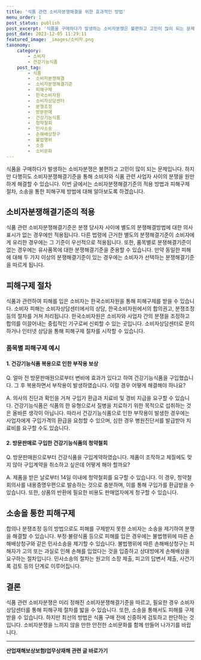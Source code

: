 ```yaml
---
title: '식품 관련 소비자분쟁해결을 위한 효과적인 방법'
menu_order: 1
post_status: publish
post_excerpt: '식품을 구매하다가 발생하는 소비자분쟁은 불편하고 고민이 많이 되는 문제입니다. 하지만 다행히도 소비자분쟁해결기준을 통해 소비자와 식품 관련 사업자 사이의 분쟁을 원만하게 해결할 수 있습니다. 이번 글에서는 소비자분쟁해결기준의 적용 방법과 피해구제 절차, 소송을 통한 피해구제 방법에 대해 알아보도록 하겠습니다.'
post_date: 2023-12-05 11:29:11
featured_image: _images/소비자.png
taxonomy:
    category:
        - 소비자
        - 건강기능식품
    post_tag:
        - 식품
        -  소비자분쟁해결
        -  소비자분쟁해결기준
        -  피해구제
        -  한국소비자원
        -  소비자상담센터
        -  분쟁조정
        -  방문판매
        -  건강기능식품
        -  청약철회
        -  민사소송
        -  손해배상청구
        -  불법행위
        -  소송
        -  소비문화
---
```



식품을 구매하다가 발생하는 소비자분쟁은 불편하고 고민이 많이 되는 문제입니다. 하지만 다행히도 소비자분쟁해결기준을 통해 소비자와 식품 관련 사업자 사이의 분쟁을 원만하게 해결할 수 있습니다. 이번 글에서는 소비자분쟁해결기준의 적용 방법과 피해구제 절차, 소송을 통한 피해구제 방법에 대해 알아보도록 하겠습니다.

## 소비자분쟁해결기준의 적용

식품 관련 소비자분쟁해결기준은 분쟁 당사자 사이에 별도의 분쟁해결방법에 대한 의사표시가 없는 경우에만 적용됩니다. 다른 법령에 근거한 별도의 분쟁해결기준이 소비자에게 유리한 경우에는 그 기준이 우선적으로 적용됩니다. 또한, 품목별로 분쟁해결기준이 없는 경우에는 유사품목에 대한 분쟁해결기준을 준용할 수 있습니다. 만약 동일한 피해에 대해 두 가지 이상의 분쟁해결기준이 있는 경우에는 소비자가 선택하는 분쟁해결기준을 따르게 됩니다.

## 피해구제 절차

식품과 관련하여 피해를 입은 소비자는 한국소비자원을 통해 피해구제를 받을 수 있습니다. 소비자 피해는 소비자상담센터에서의 상담, 한국소비자원에서의 합의권고, 분쟁조정 등의 절차를 거쳐 처리됩니다. 한국소비자원은 소비자와 사업자 간의 분쟁을 조정하고 합의를 이끌어내는 중립적인 기구로써 신뢰할 수 있는 곳입니다. 소비자상담센터로 문의하거나 인터넷 상담을 통해 피해구제 절차를 시작할 수 있습니다.

### 품목별 피해구제 예시

#### 1. 건강기능식품 복용으로 인한 부작용 보상

Q. 얼마 전 방문판매원으로부터 변비에 효과가 있다고 하여 건강기능식품을 구입했습니다. 그 후 복용하면서 부작용이 발생하였습니다. 이럴 경우 어떻게 해결해야 하나요?

A. 의사의 진단과 확인을 거쳐 구입가 환급과 치료비 및 경비 지급을 요구할 수 있습니다. 건강기능식품은 식품의 한 유형으로서 질병을 치료하기 위한 목적으로 섭취하는 것은 올바른 생각이 아닙니다. 따라서 건강기능식품으로 인한 부작용이 발생한 경우에는 사업자에게 구입가격의 환급을 요청할 수 있으며, 심한 경우 병원진단서를 발급받아 치료비를 요구할 수도 있습니다.

#### 2. 방문판매로 구입한 건강기능식품의 청약철회

Q. 방문판매원으로부터 건강식품을 구입계약하였습니다. 제품이 조작하고 체질에도 맞지 않아 구입계약을 취소하고 싶은데 어떻게 해야 할까요?

A. 제품을 받은 날로부터 14일 이내에 청약철회를 요구할 수 있습니다. 이 경우, 청약철회의사를 내용증명우편으로 발송하는 것으로 충분하며, 이를 통해 구입가를 환급받을 수 있습니다. 또한, 상품의 반환에 필요한 비용도 판매업자에게 청구할 수 있습니다.

## 소송을 통한 피해구제

합의나 분쟁조정 등의 방법으로도 피해를 구제받지 못한 소비자는 소송을 제기하여 분쟁을 해결할 수 있습니다. 부정·불량식품 등으로 피해를 입은 경우에는 불법행위에 따른 손해배상청구와 같은 민사소송을 제기할 수 있습니다. 불법행위에 따른 손해배상청구는 피해자가 고의 또는 과실로 인해 손해를 입었다는 것을 입증하고 상대방에게 손해배상을 요구하는 절차입니다. 민사소송의 절차는 원고의 소장 제출, 피고의 답변서 제출, 사건기록 검토 등의 단계로 이루어집니다.

## 결론

식품 관련 소비자분쟁은 미리 정해진 소비자분쟁해결기준을 따르고, 필요한 경우 소비자상담센터를 통해 피해구제 절차를 밟을 수 있습니다. 또한, 소송을 통해서도 피해를 구제받을 수 있습니다. 하지만 최선의 방법은 식품 구매 전에 신중하게 검토하고 판단하는 것입니다. 소비자분쟁을 느끼지 않을 만한 안전한 소비문화를 함께 만들어 나가기를 바랍니다.
<!-- wp:separator -->
<hr class="wp-block-separator has-alpha-channel-opacity"/>
<!-- /wp:separator -->

<!-- wp:group {"backgroundColor":"base","layout":{"type":"constrained"}} -->
<div class="wp-block-group has-base-background-color has-background"><!-- wp:paragraph {"align":"center","fontSize":"medium"} -->
<p class="has-text-align-center has-large-font-size"><strong>산업재해보상보험Ⅰ업무상재해 관련 글 바로가기</strong></p>
<!-- /wp:paragraph -->


<!-- wp:latest-posts
{"categories":[{"id":10860,"count":19,"description":"","link":"https://uknowlaw.com/category/%ec%82%b0%ec%97%85%ec%9e%ac%ed%95%b4%eb%b3%b4%ec%83%81%eb%b3%b4%ed%97%98%e2%85%b0%ec%97%85%eb%ac%b4%ec%83%81%ec%9e%ac%ed%95%b4/","name":"산업재해보상보험Ⅰ업무상재해","slug":"산업재해보상보험Ⅰ업무상재해","taxonomy":"category","parent":0,"meta":[],"_links":{"self":[{"href":"https://uknowlaw.com/wp-json/wp/v2/categories/10860"}],"collection":[{"href":"https://uknowlaw.com/wp-json/wp/v2/categories"}],"about":[{"href":"https://uknowlaw.com/wp-json/wp/v2/taxonomies/category"}],"wp:post_type":[{"href":"https://uknowlaw.com/wp-json/wp/v2/posts?categories=10860"}],"curies":[{"name":"wp","href":"https://api.w.org/{rel}","templated":true}]}}],"postsToShow":100,"excerptLength":28,"postLayout":"grid","columns":2,"featuredImageAlign":"left","featuredImageSizeSlug":"large","fontSize":"small"} /--></div>
<!-- /wp:group -->